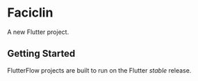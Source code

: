 # Faciclin

A new Flutter project.

## Getting Started

FlutterFlow projects are built to run on the Flutter _stable_ release.
